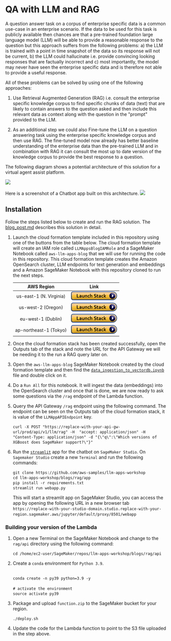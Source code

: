 # QA with LLM and RAG

A question answer task on a corpus of enterprise specific data is a common use-case in an enterprise scenario. If the data to be used for this task is publicly available then chances are that a pre-trained foundation large language model (LLM) will be able to provide a reasonable response to the question but this approach suffers from the following problems: a) the LLM is trained with a point in time snapshot of the data so its response will not be current, b) the LLM could hallucinate i.e. provide convincing looking responses that are factually incorrect and c) most importantly, the model may never have seen the enterprise specific data and is therefore not able to provide a useful response.

All of these problems can be solved by using one of the following approaches:

1. Use Retrieval Augmented Generation (RAG) i.e. consult the enterprise specific knowledge corpus to find specific chunks of data (text) that are likely to contain answers to the question asked and then include this relevant data as context along with the question in the "prompt" provided to the LLM.

1. As an additional step we could also Fine-tune the LLM on a question answering task using the enterprise specific knowledge corpus and then use RAG. The fine-tuned model now already has better baseline understanding of the enterprise data than the pre-trained LLM and in combination with RAG it can consult the most up to date version of the knowledge corpus to provide the best response to a question.

The following diagram shows a potential architecture of this solution for a virtual agent assist platform.

![](images/finetuning_llm_and_rag.png)

Here is a screenshot of a Chatbot app built on this architecture.
![](images/chatbot.png)

## Installation

Follow the steps listed below to create and run the RAG solution. The [blog_post.md](./blog_post.md) describes this solution in detail.

1. Launch the cloud formation template included in this repository using one of the buttons from the table below. The cloud formation template will create an IAM role called `LLMAppsBlogIAMRole` and a SageMaker Notebook called `aws-llm-apps-blog` that we will use for running the code in this repository. This cloud formation template creates the Amazon OpenSearch cluster, LLM endpoints for text generation and embeddings and a Amazon SageMaker Notebook with this repository cloned to run the next steps.


   |AWS Region                |     Link        |
   |:------------------------:|:-----------:|
   |us-east-1 (N. Virginia)    | [<img src="./img/ML-14328-cloudformation-launch-stack.png">](https://console.aws.amazon.com/cloudformation/home?region=us-east-1#/stacks/new?stackName=llm-apps-blog-rag&templateURL=https://aws-blogs-artifacts-public.s3.amazonaws.com/artifacts/ML-14328/template.yml) |
   |us-west-2 (Oregon)          | [<img src="./img/ML-14328-cloudformation-launch-stack.png">](https://console.aws.amazon.com/cloudformation/home?region=us-west-2#/stacks/new?stackName=llm-apps-blog-rag&templateURL=https://aws-blogs-artifacts-public.s3.amazonaws.com/artifacts/ML-14328/template.yml) |
   |eu-west-1 (Dublin)        | [<img src="./img/ML-14328-cloudformation-launch-stack.png">](https://console.aws.amazon.com/cloudformation/home?region=eu-west-1#/stacks/new?stackName=llm-apps-blog-rag&templateURL=https://aws-blogs-artifacts-public.s3.amazonaws.com/artifacts/ML-14328/template.yml) |
   |ap-northeast-1 (Tokyo)    | [<img src="./img/ML-14328-cloudformation-launch-stack.png">](https://console.aws.amazon.com/cloudformation/home?region=ap-northeast-1#/stacks/new?stackName=llm-apps-blog-rag&templateURL=https://aws-blogs-artifacts-public.s3.amazonaws.com/artifacts/ML-14328/template.yml) |

1. Once the cloud formation stack has been created successfully, open the Outputs tab of the stack and note the URL for the API Gateway we will be needing it to the run a RAG query later on.

1. Open the `aws-llm-apps-blog` SageMaker Notebook created by the cloud formation template and then find the [`data_ingestion_to_vectordb.ipynb`](data_ingestion_to_vectordb.ipynb) file and double click on it.

1. Do a `Run All` for this notebook. It will ingest the data (embeddings) into the OpenSearch cluster and once that is done, we are now ready to ask some questions via the `/rag` endpoint of the Lambda function.

1. Query the API Gateway `/rag` endpoint using the following command. The endpoint can be seen on the Outputs tab of the cloud formation stack, it is value of the `LLMAppAPIEndpoint` key.

    ```{{bash}}
    curl -X POST "https://replace-with-your-api-gw-url/prod/api/v1/llm/rag" -H  "accept: application/json" -H  "Content-Type: application/json" -d "{\"q\":\"Which versions of XGBoost does SageMaker support?\"}"
    ```
1. Run the [`streamlit`](https://streamlit.io/) app for the chatbot on `SageMaker Studio`. On `Sagemaker Studio` create a new `Terminal` and run the following commands:

    ```{{bash}}
    git clone https://github.com/aws-samples/llm-apps-workshop    
    cd llm-apps-workshop/blogs/rag/app
    pip install -r requirements.txt
    streamlit run webapp.py    
    ```
    This will start a streamlit app on SageMaker Studio, you can access the app by opening the following URL in a new browser tab `https://replace-with-your-studio-domain.studio.replace-with-your-region.sagemaker.aws/jupyter/default/proxy/8501/webapp`

### Building your version of the Lambda

1. Open a new Terminal on the SageMaker Notebook and change to the `rag/api` directory using the following command:

    ```
    cd /home/ec2-user/SageMaker/repos/llm-apps-workshop/blogs/rag/api
    ```

1. Create a `conda` environment for `Python 3.9`.

    ```{{bash}}

    conda create -n py39 python=3.9 -y

    # activate the environment
    source activate py39
    ```

1. Package and upload `function.zip` to the SageMaker bucket for your region.

    ```{{bash}}
    ./deploy.sh
    ```

1. Update the code for the Lambda function to point to the S3 file uploaded in the step above.
